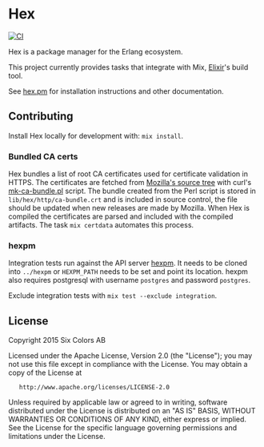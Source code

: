 # Hex

[![CI](https://github.com/hexpm/hex/workflows/CI/badge.svg)](https://github.com/hexpm/hex/actions)

Hex is a package manager for the Erlang ecosystem.

This project currently provides tasks that integrate with Mix, [Elixir](https://github.com/elixir-lang/elixir)'s build tool.

See [hex.pm](https://hex.pm) for installation instructions and other documentation.

## Contributing

Install Hex locally for development with: `mix install`.

### Bundled CA certs

Hex bundles a list of root CA certificates used for certificate validation in HTTPS. The certificates are fetched from [Mozilla's source tree](http://hg.mozilla.org/releases/mozilla-release/raw-file/default/security/nss/lib/ckfw/builtins/certdata.txt) with curl's [mk-ca-bundle.pl](https://github.com/bagder/curl/blob/master/lib/mk-ca-bundle.pl) script. The bundle created from the Perl script is stored in `lib/hex/http/ca-bundle.crt` and is included in source control, the file should be updated when new releases are made by Mozilla. When Hex is compiled the certificates are parsed and included with the compiled artifacts. The task `mix certdata` automates this process.

### hexpm

Integration tests run against the API server [hexpm](https://github.com/hexpm/hexpm). It needs to be cloned into `../hexpm` or `HEXPM_PATH` needs to be set and point its location. hexpm also requires postgresql with username `postgres` and password `postgres`.

Exclude integration tests with `mix test --exclude integration`.

## License

   Copyright 2015 Six Colors AB

   Licensed under the Apache License, Version 2.0 (the "License");
   you may not use this file except in compliance with the License.
   You may obtain a copy of the License at

       http://www.apache.org/licenses/LICENSE-2.0

   Unless required by applicable law or agreed to in writing, software
   distributed under the License is distributed on an "AS IS" BASIS,
   WITHOUT WARRANTIES OR CONDITIONS OF ANY KIND, either express or implied.
   See the License for the specific language governing permissions and
   limitations under the License.
